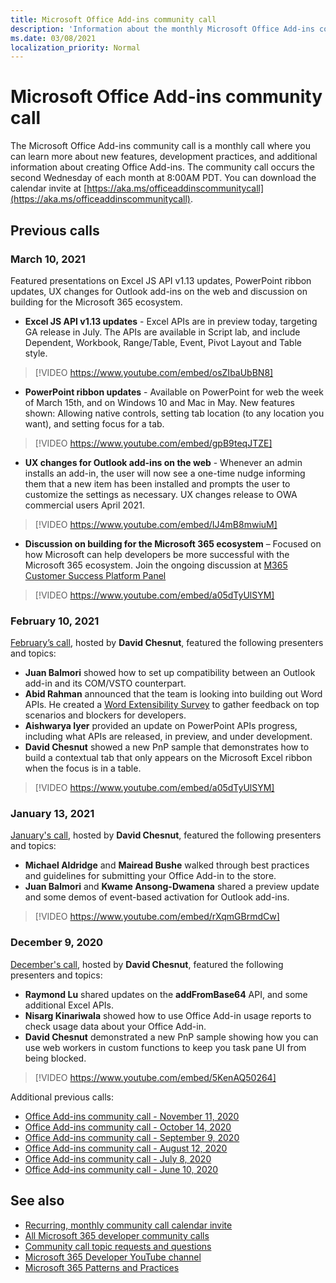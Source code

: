 ```yaml
---
title: Microsoft Office Add-ins community call
description: 'Information about the monthly Microsoft Office Add-ins community call agendas and schedule'
ms.date: 03/08/2021
localization_priority: Normal
---
```


# Microsoft Office Add-ins community call

The Microsoft Office Add-ins community call is a monthly call where you can learn more about new features, development practices, and additional information about creating Office Add-ins. The community call occurs the second Wednesday of each month at 8:00AM PDT. You can download the calendar invite at [https://aka.ms/officeaddinscommunitycall](https://aka.ms/officeaddinscommunitycall).

## Previous calls

### March 10, 2021

Featured presentations on Excel JS API v1.13 updates, PowerPoint ribbon updates, UX changes for Outlook add-ins on the web and discussion on building for the Microsoft 365 ecosystem.

- **Excel JS API v1.13 updates** - Excel APIs are in preview today, targeting GA release in July. The APIs are available in Script lab, and include Dependent, Workbook, Range/Table, Event, Pivot Layout and Table style.

> [!VIDEO https://www.youtube.com/embed/osZIbaUbBN8]

- **PowerPoint ribbon updates** - Available on PowerPoint for web the week of March 15th, and on Windows 10 and Mac in May. New features shown: Allowing native controls, setting tab location (to any location you want), and setting focus for a tab.

> [!VIDEO https://www.youtube.com/embed/gpB9teqJTZE]

- **UX changes for Outlook add-ins on the web** - Whenever an admin installs an add-in, the user will now see a one-time nudge informing them that a new item has been installed and prompts the user to customize the settings as necessary. UX changes release to OWA commercial users April 2021.

> [!VIDEO https://www.youtube.com/embed/IJ4mB8mwiuM]

- **Discussion on building for the Microsoft 365 ecosystem** – Focused on how Microsoft can help developers be more successful with the Microsoft 365 ecosystem. Join the ongoing discussion at [M365 Customer Success Platform Panel](https://aka.ms/SuccessPanel)

> [!VIDEO https://www.youtube.com/embed/a05dTyUlSYM]


### February 10, 2021

[February’s call](https://developer.microsoft.com/office/blogs/office-add-ins-community-call-february-10-2021/), hosted by **David Chesnut**, featured the following presenters and topics:

- **Juan Balmori** showed how to set up compatibility between an Outlook add-in and its COM/VSTO counterpart.
- **Abid Rahman** announced that the team is looking into building out Word APIs. He created a [Word Extensibility Survey](https://aka.ms/WordExtensibilitySurvey) to gather feedback on top scenarios and blockers for developers.
- **Aishwarya Iyer** provided an update on PowerPoint APIs progress, including what APIs are released, in preview, and under development.
- **David Chesnut** showed a new PnP sample that demonstrates how to build a contextual tab that only appears on the Microsoft Excel ribbon when the focus is in a table.

> [!VIDEO https://www.youtube.com/embed/a05dTyUlSYM]

### January 13, 2021

[January's call](https://developer.microsoft.com/office/blogs/office-add-ins-community-call-january-13-2021%E2%80%AF/), hosted by **David Chesnut**, featured the following presenters and topics:

- **Michael Aldridge** and **Mairead Bushe** walked through best practices and guidelines for submitting your Office Add-in to the store.
- **Juan Balmori** and **Kwame Ansong-Dwamena** shared a preview update and some demos of event-based activation for Outlook add-ins.

> [!VIDEO https://www.youtube.com/embed/rXqmGBrmdCw]

### December 9, 2020

[December's call](https://developer.microsoft.com/office/blogs/office-add-ins-community-call-december-9-2020/), hosted by **David Chesnut**, featured the following presenters and topics:

- **Raymond Lu** shared updates on the **addFromBase64** API, and some additional Excel APIs.
- **Nisarg Kinariwala** showed how to use Office Add-in usage reports to check usage data about your Office Add-in.
- **David Chesnut** demonstrated a new PnP sample showing how you can use web workers in custom functions to keep you task pane UI from being blocked.

> [!VIDEO https://www.youtube.com/embed/5KenAQ50264]

Additional previous calls:

- [Office Add-ins community call - November 11, 2020](https://developer.microsoft.com/office/blogs/office-add-ins-community-call-november-11-2020/)
- [Office Add-ins community call - October 14, 2020](https://developer.microsoft.com/office/blogs/office-add-ins-community-call-october-14-2020%E2%80%AF/)
- [Office Add-ins community call - September 9, 2020](https://developer.microsoft.com/office/blogs/office-add-ins-community-call-september-9-2020/)
- [Office Add-ins community call - August 12, 2020](https://developer.microsoft.com/office/blogs/office-add-ins-community-call-august-12-2020%e2%80%af)
- [Office Add-ins community call - July 8, 2020](https://developer.microsoft.com/office/blogs/office-add-ins-community-call-july-8-2020/)
- [Office Add-ins community call - June 10, 2020](https://developer.microsoft.com/office/blogs/office-add-ins-community-call-june-10-2020/)

## See also

- [Recurring, monthly community call calendar invite](https://aka.ms/officeaddinscommunitycall)
- [All Microsoft 365 developer community calls](https://aka.ms/M365DevCalls​)
- [Community call topic requests and questions](https://aka.ms/officeaddinsform)
- [Microsoft 365 Developer YouTube channel](https://aka.ms/OfficeDevYouTube)
- [Microsoft 365 Patterns and Practices](https://aka.ms/M365PnP)
